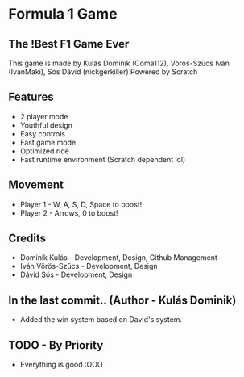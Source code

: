 # Formula 1 Game
## The !Best F1 Game Ever

This game is made by Kulás Dominik (Coma112), Vörös-Szűcs Iván (IvanMaki), Sós Dávid (nickgerkiller)
Powered by Scratch

## Features

- 2 player mode
- Youthful design
- Easy controls
- Fast game mode
- Optimized ride
- Fast runtime environment (Scratch dependent lol)

## Movement

- Player 1 - W, A, S, D, Space to boost!
- Player 2 - Arrows, 0 to boost!

## Credits

- Dominik Kulás - Development, Design, Github Management
- Iván Vörös-Szűcs - Development, Design
- Dávid Sós - Development, Design

## In the last commit.. (Author - Kulás Dominik)
- Added the win system based on David's system.

## TODO - By Priority

- Everything is good :OOO
